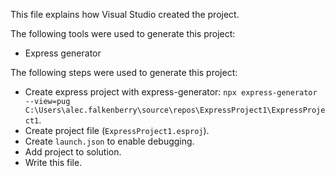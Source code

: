 This file explains how Visual Studio created the project.

The following tools were used to generate this project:
- Express generator

The following steps were used to generate this project:
- Create express project with express-generator: `npx express-generator --view=pug C:\Users\alec.falkenberry\source\repos\ExpressProject1\ExpressProject1`.
- Create project file (`ExpressProject1.esproj`).
- Create `launch.json` to enable debugging.
- Add project to solution.
- Write this file.
